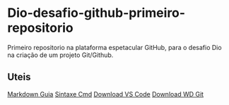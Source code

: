 # Dio-desafio-github-primeiro-repositorio
Primeiro repositorio na plataforma espetacular GitHub, para o desafio Dio na criação de um projeto Git/Github.

## Uteis
[Markdown Guia](https://www.markdownguide.org/basic-syntax/)
[Sintaxe Cmd](https://learn.microsoft.com/pt-br/windows-server/administration/windows-commands/cmd)
[Download VS Code](https://code.visualstudio.com/download)
[Download WD Git](https://git-scm.com/download/win)


